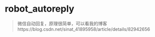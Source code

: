 # robot_autoreply
>微信自动回复，原理很简单，可以看我的博客https://blog.csdn.net/sinat_41895958/article/details/82942656
